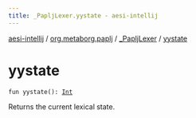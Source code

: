 ```yaml
---
title: _PapljLexer.yystate - aesi-intellij
---
```


[aesi-intellij](../../index.html) / [org.metaborg.paplj](../index.html) / [_PapljLexer](index.html) / [yystate](.)

# yystate

`fun yystate(): `[`Int`](https://kotlinlang.org/api/latest/jvm/stdlib/kotlin/-int/index.html)

Returns the current lexical state.

